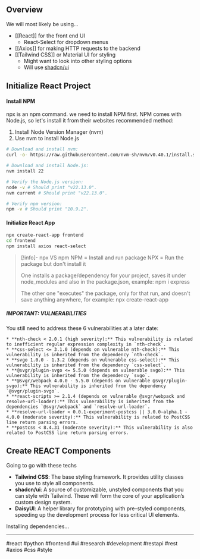 ## Overview
We will most likely be using...
- [[React]] for the front end UI
	- React-Select for dropdown menus
- [[Axios]] for making HTTP requests to the backend
- [[Tailwind CSS]] or Material UI for styling
	- Might want to look into other styling options
	- Will use [shadcn/ui](https://ui.shadcn.com/)

## Initialize React Project
#### Install NPM
npx is an npm command. we need to install NPM first. NPM comes with Node.js, so let's install it from their websites recommended method:
1. Install Node Version Manager (nvm)
2. Use nvm to install Node.js
```bash
# Download and install nvm:
curl -o- https://raw.githubusercontent.com/nvm-sh/nvm/v0.40.1/install.sh | bash

# Download and install Node.js:
nvm install 22

# Verify the Node.js version:
node -v # Should print "v22.13.0".
nvm current # Should print "v22.13.0".

# Verify npm version:
npm -v # Should print "10.9.2".

```
#### Initialize React App
```bash
npx create-react-app frontend
cd frontend
npm install axios react-select
```

>[!info]- npx VS npm
> NPM = Install and run package
> NPX = Run the package but don't install it
> 
>One installs a package/dependency for your project, saves it under node_modules and also in the package.json, example: npm i express
>
> The other one "executes" the package, only for that run, and doesn't save anything anywhere, for example: npx create-react-app

##### IMPORTANT: VULNERABILITIES
You still need to address these 6 vulnerabilities at a later date: 
```
* **nth-check < 2.0.1 (high severity):** This vulnerability is related to inefficient regular expression complexity in `nth-check`. 
* **css-select <= 3.1.0 (depends on vulnerable nth-check):** This vulnerability is inherited from the dependency `nth-check`. 
* **svgo 1.0.0 - 1.3.2 (depends on vulnerable css-select):** This vulnerability is inherited from the dependency `css-select`. 
* **@svgr/plugin-svgo <= 5.5.0 (depends on vulnerable svgo):** This vulnerability is inherited from the dependency `svgo`. 
* **@svgr/webpack 4.0.0 - 5.5.0 (depends on vulnerable @svgr/plugin-svgo):** This vulnerability is inherited from the dependency `@svgr/plugin-svgo`. 
* **react-scripts >= 2.1.4 (depends on vulnerable @svgr/webpack and resolve-url-loader):** This vulnerability is inherited from the dependencies `@svgr/webpack` and `resolve-url-loader`. 
* **resolve-url-loader < 0.0.1-experiment-postcss || 3.0.0-alpha.1 - 4.0.0 (moderate severity):** This vulnerability is related to PostCSS line return parsing errors. 
* **postcss < 8.4.31 (moderate severity):** This vulnerability is also related to PostCSS line return parsing errors.
```

## Create REACT Components
Going to go with these techs
- **Tailwind CSS**: The base styling framework. It provides utility classes you use to style all components.
- **shadcn/ui**: A source of customizable, unstyled components that you can style with Tailwind. These will form the core of your application’s custom design system.
- **DaisyUI**: A helper library for prototyping with pre-styled components, speeding up the development process for less critical UI elements.

Installing dependencies...


---

#react #python #frontend #ui #research #development #restapi #rest #axios #css #style 